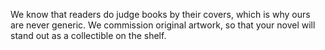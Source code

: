 We know that readers do judge books by their covers, which is why ours are never generic. We commission original artwork, so that your novel will stand out as a collectible on the shelf.